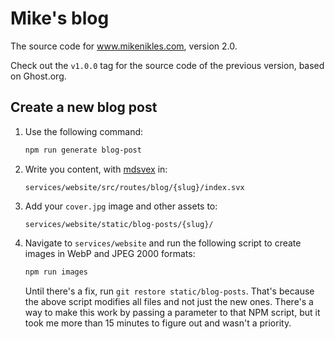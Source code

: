 # Mike's blog

The source code for www.mikenikles.com, version 2.0.

Check out the `v1.0.0` tag for the source code of the previous version, based on Ghost.org.

## Create a new blog post

1. Use the following command:

   ```bash
   npm run generate blog-post
   ```

1. Write you content, with [mdsvex](https://mdsvex.com/) in:

   ```
   services/website/src/routes/blog/{slug}/index.svx
   ```

1. Add your `cover.jpg` image and other assets to:

   ```
   services/website/static/blog-posts/{slug}/
   ```

1. Navigate to `services/website` and run the following script to create images in WebP and JPEG 2000 formats:

   ```bash
   npm run images
   ```

   Until there's a fix, run `git restore static/blog-posts`. That's because the above script modifies all files and not
   just the new ones. There's a way to make this work by passing a parameter to that NPM script, but it took me more
   than 15 minutes to figure out and wasn't a priority.
